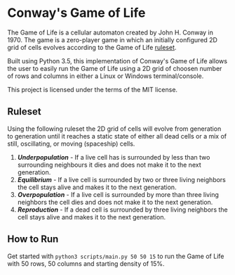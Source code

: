 # Conway's Game of Life

The Game of Life is a cellular automaton created by John H. Conway in 1970. The game is a zero-player game in which an initially configured 2D grid of cells evolves according to the Game of Life [ruleset](#Ruleset).

Built using Python 3.5, this implementation of Conway's Game of Life allows the user to easily run the Game of Life using a 2D grid of choosen number of rows and columns in either a Linux or Windows terminal/console.

This project is licensed under the terms of the MIT license.

## Ruleset

Using the following ruleset the 2D grid of cells will evolve from generation to generation until it reaches a static state of either all dead cells or a mix of still, oscillating, or moving (spaceship) cells.

1. _**Underpopulation**_ - If a live cell has is surrounded by less than two surrounding neighbours it dies and does not make it to the next generation.
2. _**Equilibrium**_ - If a live cell is surrounded by two or three living neighbors the cell stays alive and makes it to the next generation.
3. _**Overpopulation**_ - If a live cell is surrounded by more than three living neighbors the cell dies and does not make it to the next generation.
4. _**Reproduction**_ - If a dead cell is surrounded by three living neighbors the cell stays alive and makes it to the next generation.

## How to Run

Get started with `python3 scripts/main.py 50 50 15` to run the Game of Life with 50 rows, 50 columns and starting density of 15%.
